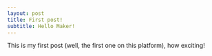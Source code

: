 ```yaml
---
layout: post
title: First post!
subtitle: Hello Maker!
---
```


This is my first post (well, the first one on this platform), how exciting!
